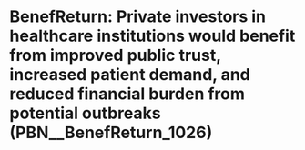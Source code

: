 # BenefReturn: __Private investors in healthcare institutions would benefit from improved public trust, increased patient demand, and reduced financial burden from potential outbreaks__ (PBN__BenefReturn_1026)

